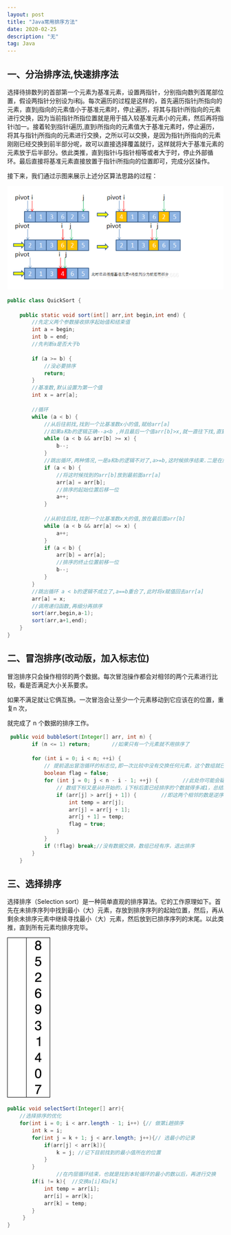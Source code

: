 ```yaml
---
layout: post
title: "Java常用排序方法"
date: 2020-02-25 
description: "无"
tag: Java
---
```


## 一、分治排序法,快速排序法

选择待排数列的首部第一个元素为基准元素，设置两指针，分别指向数列首尾部位置，假设两指针分别设为i和j。每次遍历的过程是这样的，首先遍历指针j所指向的元素，直到j指向的元素值小于基准元素时，停止遍历，将其与指针i所指向的元素进行交换，因为当前指针所指位置就是用于插入较基准元素小的元素，然后再将指针i加一。接着轮到指针i遍历,直到i所指向的元素值大于基准元素时，停止遍历，将其与指针j所指向的元素进行交换，之所以可以交换，是因为指针j所指向的元素刚刚已经交换到前半部分呢，故可以直接选择覆盖就行，这样就将大于基准元素的元素放于后半部分。依此类推，直到指针i与指针相等或者大于时，停止外部循环。最后直接将基准元素直接放置于指针i所指向的位置即可，完成分区操作。


接下来，我们通过示图来展示上述分区算法思路的过程：

![](/images/posts/2020022509.png)

```java
public class QuickSort {

    public static void sort(int[] arr,int begin,int end) {
        //先定义两个参数接收排序起始值和结束值
        int a = begin;
        int b = end;
        //先判断a是否大于b

        if (a >= b) {
            //没必要排序
            return;
        }
        //基准数,默认设置为第一个值
        int x = arr[a];

        //循环
        while (a < b) {
            //从后往前找,找到一个比基准数x小的值,赋给arr[a]
            //如果a和b的逻辑正确--a<b ,并且最后一个值arr[b]>x,就一直往下找,直到找到后面的值大于x
            while (a < b && arr[b] >= x) {
                b--;
            }
            //跳出循环,两种情况,一是a和b的逻辑不对了,a>=b,这时候排序结束.二是在后面找到了比x小的值
            if (a < b) {
                //将这时候找到的arr[b]放到最前面arr[a]
                arr[a] = arr[b];
                //排序的起始位置后移一位
                a++;
            }

            //从前往后找,找到一个比基准数x大的值,放在最后面arr[b]
            while (a < b && arr[a] <= x) {
                a++;
            }
            if (a < b) {
                arr[b] = arr[a];
                //排序的终止位置前移一位
                b--;
            }
        }
        //跳出循环 a < b的逻辑不成立了,a==b重合了,此时将x赋值回去arr[a]
        arr[a] = x;
        //调用递归函数,再细分再排序
        sort(arr,begin,a-1);
        sort(arr,a+1,end);
    }
}

```

## 二、冒泡排序(改动版，加入标志位)

冒泡排序只会操作相邻的两个数据。每次冒泡操作都会对相邻的两个元素进行比较，看是否满足大小关系要求。

如果不满足就让它俩互换。一次冒泡会让至少一个元素移动到它应该在的位置，重复n 次，

就完成了 n 个数据的排序工作。


```java
 public void bubbleSort(Integer[] arr, int n) {
        if (n <= 1) return;       //如果只有一个元素就不用排序了
 
        for (int i = 0; i < n; ++i) {
            // 提前退出冒泡循环的标志位,即一次比较中没有交换任何元素，这个数组就已经是有序的了
            boolean flag = false;
            for (int j = 0; j < n - i - 1; ++j) {        //此处你可能会疑问的j<n-i-1，因为冒泡是把每轮循环中较大的数飘到后面，
                // 数组下标又是从0开始的，i下标后面已经排序的个数就得多减1，总结就是i增多少，j的循环位置减多少
                if (arr[j] > arr[j + 1]) {        //即这两个相邻的数是逆序的，交换
                    int temp = arr[j];
                    arr[j] = arr[j + 1];
                    arr[j + 1] = temp;
                    flag = true;
                }
            }
            if (!flag) break;//没有数据交换，数组已经有序，退出排序
        }
  	}
```

## 三、选择排序

选择排序（Selection sort）是一种简单直观的排序算法。它的工作原理如下。首先在未排序序列中找到最小（大）元素，存放到排序序列的起始位置，然后，再从剩余未排序元素中继续寻找最小（大）元素，然后放到已排序序列的末尾。以此类推，直到所有元素均排序完毕。

![](/images/posts/2020022510)

```java
public void selectSort(Integer[] arr){
	//选择排序的优化
	for(int i = 0; i < arr.length - 1; i++) {// 做第i趟排序
	    int k = i;
	    for(int j = k + 1; j < arr.length; j++){// 选最小的记录
	        if(arr[j] < arr[k]){ 
	            k = j; //记下目前找到的最小值所在的位置
	        }
	    }
	            //在内层循环结束，也就是找到本轮循环的最小的数以后，再进行交换
	    if(i != k){  //交换a[i]和a[k]
	        int temp = arr[i];
	        arr[i] = arr[k];
	        arr[k] = temp;
	    }    
	 }
}
```